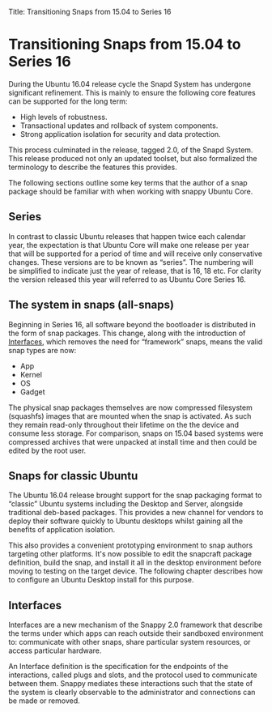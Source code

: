 Title: Transitioning Snaps from 15.04 to Series 16
# Transitioning Snaps from 15.04 to Series 16

During the Ubuntu 16.04 release cycle the Snapd System has undergone significant refinement. This is mainly to ensure the following core features can be supported for the long term:

 - High levels of robustness.
 - Transactional updates and rollback of system components.
 - Strong application isolation for security and data protection.

This process culminated in the release, tagged 2.0, of the Snapd System. This release produced not only an updated toolset, but also formalized the terminology to describe the features this provides.

The following sections outline some key terms that the author of a snap package should be familiar with when working with snappy Ubuntu Core.

## Series

In contrast to classic Ubuntu releases that happen twice each calendar year, the expectation is that Ubuntu Core will make one release per year that will be supported for a period of time and will receive only conservative changes. These versions are to be known as “series”. The numbering will be simplified to indicate just the year of release, that is 16, 18 etc. For clarity the version released this year will referred to as Ubuntu Core Series 16.

## The system in snaps (all-snaps)

Beginning in Series 16, all software beyond the bootloader is distributed in the form of snap packages. This change, along with the introduction of [Interfaces](#interfaces "Interfaces"), which removes the need for “framework” snaps, means the valid snap types are now:

 - App
 - Kernel
 - OS
 - Gadget

The physical snap packages themselves are now compressed filesystem (squashfs) images that are mounted when the snap is activated. As such they remain read-only throughout their lifetime on the the device and consume less storage. For comparison, snaps on 15.04 based systems were compressed archives that were unpacked at install time and then could be edited by the root user. 

## Snaps for classic Ubuntu
The Ubuntu 16.04 release brought support for the snap packaging format to “classic” Ubuntu systems including the Desktop and Server, alongside traditional deb-based packages. This provides a new channel for vendors to deploy their software quickly to Ubuntu desktops whilst gaining all the benefits of application isolation.

This also provides a convenient prototyping environment to snap authors targeting other platforms. It's now possible to edit the snapcraft package definition, build the snap, and install it all in the desktop environment before moving to testing on the target device. The following chapter describes how to configure an Ubuntu Desktop install for this purpose.

## Interfaces
Interfaces are a new mechanism of the Snappy 2.0 framework that describe the terms under which apps can reach outside their sandboxed environment to: communicate with other snaps, share particular system resources, or access particular hardware. 

An Interface definition is the specification for the endpoints of the interactions, called plugs and slots, and the protocol used to communicate between them. Snappy mediates these interactions such that the state of the system is clearly observable to the administrator and connections can be made or removed.
